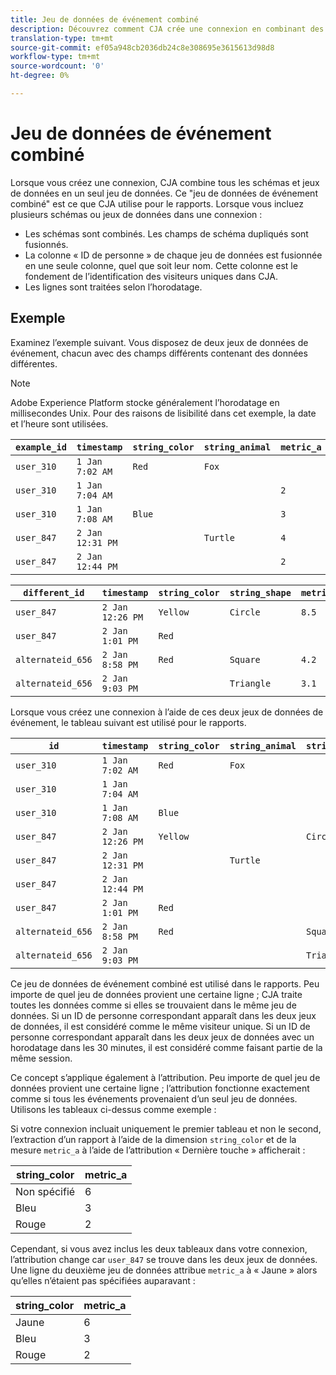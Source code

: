 ```yaml
---
title: Jeu de données de événement combiné
description: Découvrez comment CJA crée une connexion en combinant des jeux de données.
translation-type: tm+mt
source-git-commit: ef05a948cb2036db24c8e308695e3615613d98d8
workflow-type: tm+mt
source-wordcount: '0'
ht-degree: 0%

---
```



# Jeu de données de événement combiné

Lorsque vous créez une connexion, CJA combine tous les schémas et jeux de données en un seul jeu de données. Ce &quot;jeu de données de événement combiné&quot; est ce que CJA utilise pour le rapports. Lorsque vous incluez plusieurs schémas ou jeux de données dans une connexion :

* Les schémas sont combinés. Les champs de schéma dupliqués sont fusionnés.
* La colonne « ID de personne » de chaque jeu de données est fusionnée en une seule colonne, quel que soit leur nom. Cette colonne est le fondement de l’identification des visiteurs uniques dans CJA.
* Les lignes sont traitées selon l’horodatage.

## Exemple

Examinez l’exemple suivant. Vous disposez de deux jeux de données de événement, chacun avec des champs différents contenant des données différentes.

>[!NOTE]
>
>Adobe Experience Platform stocke généralement l’horodatage en millisecondes Unix. Pour des raisons de lisibilité dans cet exemple, la date et l’heure sont utilisées.

| `example_id` | `timestamp` | `string_color` | `string_animal` | `metric_a` |
| --- | --- | --- | --- | --- |
| `user_310` | `1 Jan 7:02 AM` | `Red` | `Fox` |  |
| `user_310` | `1 Jan 7:04 AM` |  |  | `2` |
| `user_310` | `1 Jan 7:08 AM` | `Blue` |  | `3` |
| `user_847` | `2 Jan 12:31 PM` |  | `Turtle` | `4` |
| `user_847` | `2 Jan 12:44 PM` |  |  | `2` |

| `different_id` | `timestamp` | `string_color` | `string_shape` | `metric_b` |
| --- | --- | --- | --- | --- |
| `user_847` | `2 Jan 12:26 PM` | `Yellow` | `Circle` | `8.5` |
| `user_847` | `2 Jan 1:01 PM` | `Red` |  |  |
| `alternateid_656` | `2 Jan 8:58 PM` | `Red` | `Square` | `4.2` |
| `alternateid_656` | `2 Jan 9:03 PM` |  | `Triangle` | `3.1` |

Lorsque vous créez une connexion à l’aide de ces deux jeux de données de événement, le tableau suivant est utilisé pour le rapports.

| `id` | `timestamp` | `string_color` | `string_animal` | `string_shape` | `metric_a` | `metric_b` |
| --- | --- | --- | --- | --- | --- | --- |
| `user_310` | `1 Jan 7:02 AM` | `Red` | `Fox` |  |  |  |
| `user_310` | `1 Jan 7:04 AM` |  |  |  | `2` |  |
| `user_310` | `1 Jan 7:08 AM` | `Blue` |  |  | `3` |  |
| `user_847` | `2 Jan 12:26 PM` | `Yellow` |  | `Circle` |  | `8.5` |
| `user_847` | `2 Jan 12:31 PM` |  | `Turtle` |  | `4` |  |
| `user_847` | `2 Jan 12:44 PM` |  |  |  | `2` |  |
| `user_847` | `2 Jan 1:01 PM` | `Red` |  |  |  |  |
| `alternateid_656` | `2 Jan 8:58 PM` | `Red` |  | `Square` |  | `4.2` |
| `alternateid_656` | `2 Jan 9:03 PM` |  |  | `Triangle` |  | `3.1` |

Ce jeu de données de événement combiné est utilisé dans le rapports. Peu importe de quel jeu de données provient une certaine ligne ; CJA traite toutes les données comme si elles se trouvaient dans le même jeu de données. Si un ID de personne correspondant apparaît dans les deux jeux de données, il est considéré comme le même visiteur unique. Si un ID de personne correspondant apparaît dans les deux jeux de données avec un horodatage dans les 30 minutes, il est considéré comme faisant partie de la même session.

Ce concept s’applique également à l’attribution. Peu importe de quel jeu de données provient une certaine ligne ; l’attribution fonctionne exactement comme si tous les événements provenaient d’un seul jeu de données. Utilisons les tableaux ci-dessus comme exemple :

Si votre connexion incluait uniquement le premier tableau et non le second, l’extraction d’un rapport à l’aide de la dimension `string_color` et de la mesure `metric_a` à l’aide de l’attribution « Dernière touche » afficherait :

| string_color | metric_a |
| --- | --- |
| Non spécifié | 6 |
| Bleu | 3 |
| Rouge | 2 |

Cependant, si vous avez inclus les deux tableaux dans votre connexion, l’attribution change car `user_847` se trouve dans les deux jeux de données. Une ligne du deuxième jeu de données attribue `metric_a` à « Jaune » alors qu’elles n’étaient pas spécifiées auparavant :

| string_color | metric_a |
| --- | --- |
| Jaune | 6 |
| Bleu | 3 |
| Rouge | 2 |
